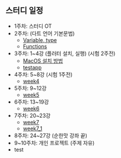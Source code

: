
## 스터디 일정
- 1주차: 스터디 OT
- 2주차: (다트 언어 기본문법)
  - [Variable, type](https://github.com/dsc-sangmyung/2021-Flutter-Study/blob/main/Note/Jinuk/week2/week2_1.md)
  - [Functions](https://github.com/dsc-sangmyung/2021-Flutter-Study/blob/main/Note/Jinuk/week2/week2_2.md)
- 3주차: 1~4강 (플러터 설치, 실행) (시험 2주전)
  - [MacOS 설치 방법](https://github.com/dsc-sangmyung/2021-Flutter-Study/blob/main/Note/installGuide_for_Mac.md)
  - [testapp](https://github.com/dsc-sangmyung/2021-Flutter-Study/blob/main/Note/Jinuk/week3/test_app)
- 4주차: 5~8강 (시험 1주전)
  - [week4](https://github.com/dsc-sangmyung/2021-Flutter-Study/blob/main/Note/Jinuk/week4/week4_정리.md)  
- 5주차: 9~12강
  - [week5](https://github.com/dsc-sangmyung/2021-Flutter-Study/blob/main/Note/Jinuk/week5/week5_정리.md)  
- 6주차: 13~19강
  - [week6](https://github.com/dsc-sangmyung/2021-Flutter-Study/tree/main/Note/Jinuk/week6/week6_app) 
- 7주차: 20~23강
  - [week7](https://github.com/dsc-sangmyung/2021-Flutter-Study/tree/main/Note/Jinuk/week7)
  - [week7_1](https://github.com/dsc-sangmyung/2021-Flutter-Study/tree/main/Note/Jinuk/week7_1) 
- 8주차: 24~27강 (순한맛 강좌 끝)
- 9~10주차: 개인 프로젝트 (주제 자유)  
- test
